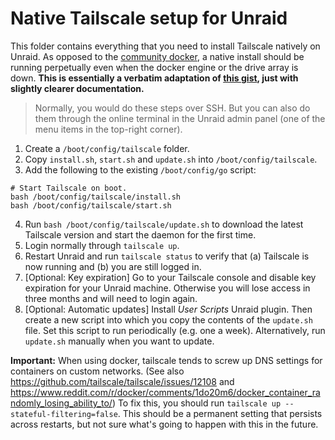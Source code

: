 # Native Tailscale setup for Unraid

This folder contains everything that you need to install Tailscale natively on Unraid. As opposed to the [community docker](https://forums.unraid.net/topic/90719-support-tailscale-support-thread/), a native install should be running perpetually even when the docker engine or the drive array is down. **This is essentially a verbatim adaptation of [this gist](https://gist.github.com/shayne/25e194e068751e281937ef68edefb99b), just with slightly clearer documentation.**

 > Normally, you would do these steps over SSH. But you can also do them through the online terminal in the Unraid admin panel (one of the menu items in the top-right corner).

 1. Create a `/boot/config/tailscale` folder.
 2. Copy `install.sh`, `start.sh` and `update.sh` into `/boot/config/tailscale`.
 3. Add the following to the existing `/boot/config/go` script:

 ```
# Start Tailscale on boot.
bash /boot/config/tailscale/install.sh
bash /boot/config/tailscale/start.sh
 ```
 4. Run `bash /boot/config/tailscale/update.sh` to download the latest Tailscale version and start the daemon for the first time.
 5. Login normally through `tailscale up`.
 6. Restart Unraid and run `tailscale status` to verify that (a) Tailscale is now running and (b) you are still logged in.
 7. [Optional: Key expiration] Go to your Tailscale console and disable key expiration for your Unraid machine. Otherwise you will lose access in three months and will need to login again.
 8. [Optional: Automatic updates] Install *User Scripts* Unraid plugin. Then create a new script into which you copy the contents of the `update.sh` file. Set this script to run periodically (e.g. one a week). Alternatively, run `update.sh` manually when you want to update.

**Important:** When using docker, tailscale tends to screw up DNS settings for containers on custom networks. (See also https://github.com/tailscale/tailscale/issues/12108 and https://www.reddit.com/r/docker/comments/1do20m6/docker_container_randomly_losing_ability_to/) To fix this, you should run `tailscale up --stateful-filtering=false`. This should be a permanent setting that persists across restarts, but not sure what's going to happen with this in the future.